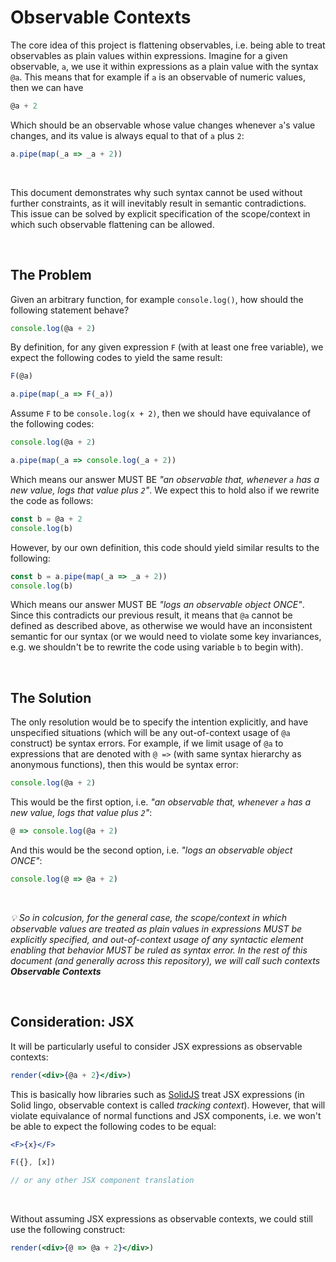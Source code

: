# Observable Contexts

The core idea of this project is flattening observables, i.e. being able to treat observables as plain values within expressions. Imagine for a given observable, `a`, we use it within expressions as a plain value with the syntax `@a`. This means that for example if `a` is an observable of numeric values, then we can have
```js
@a + 2
```
Which should be an observable whose value changes whenever `a`'s value changes, and its value is always equal to that of `a` plus `2`:
```js
a.pipe(map(_a => _a + 2))
```

<br>

This document demonstrates why such syntax cannot be used without further constraints, as it will inevitably result in semantic contradictions. This issue can be solved by explicit specification of the scope/context in which such observable flattening can be allowed.

<br>

## The Problem

Given an arbitrary function, for example `console.log()`, how should the following statement behave?
```js
console.log(@a + 2)
```

By definition, for any given expression `F` (with at least one free variable), we expect the following codes to yield the same result:
```js
F(@a)
```
```js
a.pipe(map(_a => F(_a))
```
Assume `F` to be `console.log(x + 2)`, then we should have equivalance of the following codes:
```js
console.log(@a + 2)
```
```js
a.pipe(map(_a => console.log(_a + 2))
```
Which means our answer MUST BE _"an observable that, whenever `a` has a new value, logs that value plus `2`"_. We expect this to hold also if we rewrite the code as follows:
```js
const b = @a + 2
console.log(b)
```
However, by our own definition, this code should yield similar results to the following:
```js
const b = a.pipe(map(_a => _a + 2))
console.log(b)
```
Which means our answer MUST BE _"logs an observable object ONCE"_. Since this contradicts our previous result, it means that `@a` cannot be defined as described above, as otherwise we would have an inconsistent semantic for our syntax (or we would need to violate some key invariances, e.g. we shouldn't be to rewrite the code using variable `b` to begin with).

<br>

## The Solution

The only resolution would be to specify the intention explicitly, and have unspecified situations (which will be any out-of-context usage of `@a` construct) be syntax errors. For example, if we limit usage of `@a` to expressions that are denoted with `@ =>` (with same syntax hierarchy as anonymous functions), then this would be syntax error:
```js
console.log(@a + 2)
```
This would be the first option, i.e. _"an observable that, whenever `a` has a new value, logs that value plus `2`"_:
```js
@ => console.log(@a + 2)
```
And this would be the second option, i.e. _"logs an observable object ONCE"_:
```js
console.log(@ => @a + 2)
```

<br>

_💡 So in colcusion, for the general case, the scope/context in which observable values are treated as plain values in expressions MUST be explicitly specified, and out-of-context usage of any syntactic element enabling that behavior MUST be ruled as syntax error. In the rest of this document (and generally across this repository), we will call such contexts **Observable Contexts**_

<br>

## Consideration: JSX

It will be particularly useful to consider JSX expressions as observable contexts:

```jsx
render(<div>{@a + 2}</div>)
```

This is basically how libraries such as [SolidJS](https://www.solidjs.com) treat JSX expressions (in Solid lingo, observable context is called _tracking context_). However, that will violate equivalance of normal functions and JSX components, i.e. we won't be able to expect the following codes to be equal:
```jsx
<F>{x}</F>
```
```js
F({}, [x])

// or any other JSX component translation
```

<br>

Without assuming JSX expressions as observable contexts, we could still use the following construct:

```jsx
render(<div>{@ => @a + 2}</div>)
```

